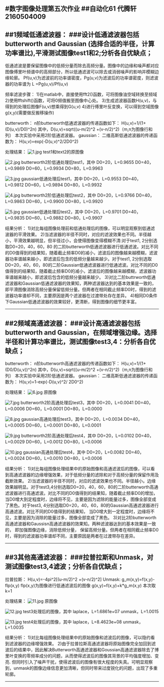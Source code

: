 #数字图像处理第五次作业
##自动化61 代腾轩 2160504009
---
##1频域低通滤波器：
###设计低通滤波器包括 butterworth and Gaussian (选择合适的半径，计算功率谱比),平滑测试图像test1和2;分析各自优缺点；
---
低通滤波是要保留图像中的低频分量而除去高频分量。图像中的边缘和噪声都对应图像傅里叶频谱中的高频部分，所以低通滤波可以除去或消弱噪声的影响并模糊边缘轮廓。
Pf(u,v)为滤波前的功率谱密度，Pg(u,v)为滤波后的功率谱密度，则滤波器的功率谱为 L =Pg(u,v)/Pf(u,v)

频率滤波步骤：
1)在matlab中，直接使用fft2()函数，可将图像油空域转换至频域
2)使用fftshift()函数，可将0频值搬至图像中心处。
3)生成滤波器函数H(u,v)，与得到的处理后图像F(u,v)想乘得到G(u,v)
4)进行傅里叶反变换，可以得到空域图像g(x,y)(需要做反搬移操作)

butterworth：
n阶butterworth低通滤波器的传递函数如下：
H(u,v)=1/(1+(D(u,v)/D0)^2n)
其中，D(u,v)=sqrt((u-m/2)^2 +(v-n/2)^2)（m,n为图像行和列）
本次实验中采用2阶低通滤波器。
gaussian：
二维高斯低通滤波器的传递函数为：
H(u,v)=exp(-D(u,v)^2/2D0^2)

处理结果：
![1.jpg](https://upload-images.jianshu.io/upload_images/16850002-462289bd5e0c7947.jpg?imageMogr2/auto-orient/strip%7CimageView2/2/w/1240)
test1和text2的原图像

![2.jpg](https://upload-images.jianshu.io/upload_images/16850002-62786a5de8439ed7.jpg?imageMogr2/auto-orient/strip%7CimageView2/2/w/1240)
butterworth2阶低通处理后test1，其中
D0=20，L=0.9655
D0=40，L=0.9869
D0=60，L=0.9934
D0=80，L=0.9963

![3.jpg](https://upload-images.jianshu.io/upload_images/16850002-0f8a132743541dcd.jpg?imageMogr2/auto-orient/strip%7CimageView2/2/w/1240)
gaussian低通处理后test1，其中
D0=20，L=0.9553
D0=40，L=0.9812
D0=60，L=0.9894
D0=80，L=0.9932

![4.jpg](https://upload-images.jianshu.io/upload_images/16850002-05dc40848a17fc53.jpg?imageMogr2/auto-orient/strip%7CimageView2/2/w/1240)
butterworth2阶低通处理后test2，其中
D0=20，L=0.9766
D0=40，L=0.9863
D0=60，L=0.9900
D0=80，L=0.9920

![5.jpg](https://upload-images.jianshu.io/upload_images/16850002-857fd116dd51f5d5.jpg?imageMogr2/auto-orient/strip%7CimageView2/2/w/1240)
gaussian低通处理后test2，其中
D0=20，L=0.9701
D0=40，L=0.9835
D0=60，L=0.9882
D0=80，L=0.9907

结果分析：
1)对比每组图像处理前和低通处理后的图像，可以明显观察到低通滤波器的平滑效果。
2)当滤波器的半径不同时，对应的滤波效果也不同。半径越小，平滑效果越明显，但半径过小，会使得图像变得模糊不清:对于test1, 2分别选取D0=20，40，60，80 的二阶butterworth低通滤波器进行低通滤波。对比不同的D0值得到的结果知，随着截止频率D0的减小，滤波后的图像越来越模糊，滤波器功率谱越来越小，即滤波后包含的低频分量越来越少。对于test1, 2分别选取D0=20，40，60，80的二阶Gaussian低通滤波器进行低通滤波。对比不同的D0值得到的结果知，随着截止频率D0的减小，滤波后的图像越来越模糊，滤波器功率谱越来越小，即滤波后包含的低频分量越来越少。
3)对比二阶buttrworth低通滤波器和Gaussian低通滤波器的效果知，两种滤波器达到的基本效果是一致的，即平滑图像消除高频分量保留低频分量。但两者在相同截止频率D0时，得到的滤波器功率谱却不同，主要原因是两个滤波器在过渡带处存在差异。
 4)相同D0条件下Gaussian低通滤波器的效果较好，更清断，得到图像的细节更丰富。

---
##2频域高通滤波器：
###设计高通滤波器包括butterworth and Gaussian，在频域增强边缘。选择半径和计算功率谱比，测试图像test3,4：分析各自优缺点；
---
butterworth：
n阶butterworth高通滤波器的传递函数如下：
H(u,v)=1/(1+(D0/D(u,v))^2n)
其中，D(u,v)=sqrt((u-m/2)^2 +(v-n/2)^2)（m,n为图像行和列）
本次实验中采用2阶低通滤波器。
gaussian：
二维高斯低通滤波器的传递函数为：
H(u,v)=1-exp(-D(u,v)^2/ 2D0^2)

处理结果：
![6.jpg](https://upload-images.jianshu.io/upload_images/16850002-3a8429ac98b64f9e.jpg?imageMogr2/auto-orient/strip%7CimageView2/2/w/1240)
原图像
 
![7.jpg](https://upload-images.jianshu.io/upload_images/16850002-ba3d4250bde8c7f1.jpg?imageMogr2/auto-orient/strip%7CimageView2/2/w/1240)
butterworth2阶高通处理后test3，其中
D0=20，L=0.0041
D0=40，L=0.0006
D0=60，L=0.0001
D0=80，L=0.0000

![8.jpg](https://upload-images.jianshu.io/upload_images/16850002-8dad8e9879646dd1.jpg?imageMogr2/auto-orient/strip%7CimageView2/2/w/1240)
gaussian高通处理后test3，其中
D0=20，L=0.0034
D0=40，L=0.0005
D0=60，L=0.0001
D0=80，L=0.0001

![9.jpg](https://upload-images.jianshu.io/upload_images/16850002-3ec89d01359bb1e9.jpg?imageMogr2/auto-orient/strip%7CimageView2/2/w/1240)
butterworth2阶高通处理后test4，其中
D0=20，L=0.0102
D0=40，L=0.0029
D0=60，L=0.0012
D0=80，L=0.0006

![10.jpg](https://upload-images.jianshu.io/upload_images/16850002-684438ebf8a82246.jpg?imageMogr2/auto-orient/strip%7CimageView2/2/w/1240)
gaussian高通处理后test4，其中
D0=20，L=0.0082
D0=40，L=0.0024
D0=60，L=0.0010
D0=80，L=0.0006

结果分析：
 1)对比每组图像处理结果中的原始图像和高通滤波后的图像，可以看到高通滤波器的边缘增强效果，对于低频分量的滤除和对于高频分量的保留作用及截断效果。
 2)当滤波器的半径不同时，对应的滤波效果也不同。半径越小。边缘效果越明显。对于test3,4分别选取D0=20，40，60，80的二阶butterworth高通滤波器进行高通滤波。对比不同的D0值得到的结果知，随着截止频率D0的增加，当D0增大到定程度时，边缘将不见，主要是因为滤除的能量过多，图像全部变成了黑色。对于test3, 4分别选取D0=20，40，60，80的Gaussian高通滤波器进行高通滤波。对比不同的D0值得到的结果知， 当D0增大到一定程度时，边缘将不见，主要是因为消除的能量过多，图像全部变成了黑色。
3)对比2阶butterworth高通滤波器和Gaussisn高通滤波器的效果知。两种滤波器达到的基本效果是一致的， 即加强图像边缘，消除低频分量， 保留高频分量。但两者在相同截止频率D0时，得到的滤波器功率谱却不同，主要原因是两者在过渡带存在差异。

---
##3其他高通滤波器：
###拉普拉斯和Unmask，对测试图像test3,4滤波；分析各自优缺点；
---
拉普拉斯：
H(u,v)=-4pi^2[(u-m/2)^2 +(v-n/2)^2]
Unmask:
g_m(x,y)=f(x,y)-flp(x,y)
flp(x,y)为图像进行低通滤波后的图像
g(x,y)=f(x,y)+k*g_m(x,y)
本次取k=1

处理结果：
![11.jpg](https://upload-images.jianshu.io/upload_images/16850002-0d28ae97f24ed242.jpg?imageMogr2/auto-orient/strip%7CimageView2/2/w/1240)
原图像

![12.jpg](https://upload-images.jianshu.io/upload_images/16850002-3c55bff563c62271.jpg?imageMogr2/auto-orient/strip%7CimageView2/2/w/1240)
test3处理后的图像，其中
laplace，L=1.6861e+07
unmask，L=1.0015

![13.jpg](https://upload-images.jianshu.io/upload_images/16850002-a951112e5452cde6.jpg?imageMogr2/auto-orient/strip%7CimageView2/2/w/1240)
test4处理后的图像，其中
laplace，L=8.4623e+08
unmask，L=1.0035

结果分析：
1)对比每组图像处理结果中的原始图像和滤波后的图像，可以隐约看到滤波器的边缘增强效果。
2)由于拉普拉斯高通滤波器将原始图像完全加回到滤波后的结果中，因此解决Butterworth高通滤波器和Goussian高通滤波器除去了博里叶变换的零频率成分的问题，从而使得滤波后的图像其背景的平均强度增加、变亮. 但同时引入了噪声干扰，使得滤波后的图像有很大程度的失真。可明显观察到，unmask的图像边缘信息更加清晰，但同时带来过度锐化的问题，出现了多重轮廓。

---
